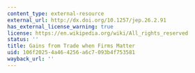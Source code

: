 ```yaml
---
content_type: external-resource
external_url: http://dx.doi.org/10.1257/jep.26.2.91
has_external_license_warning: true
license: https://en.wikipedia.org/wiki/All_rights_reserved
status: ''
title: Gains from Trade when Firms Matter
uid: 106f2025-4a46-4256-a6c7-093b4f753581
wayback_url: ''
---
```

